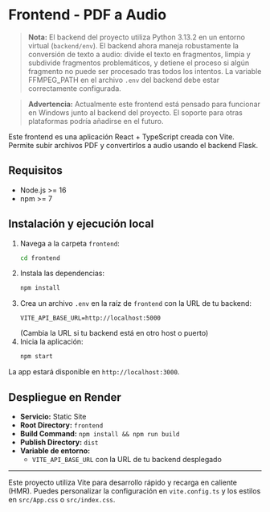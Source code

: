 
# Frontend - PDF a Audio

> **Nota:** El backend del proyecto utiliza Python 3.13.2 en un entorno virtual (`backend/env`).
> El backend ahora maneja robustamente la conversión de texto a audio: divide el texto en fragmentos, limpia y subdivide fragmentos problemáticos, y detiene el proceso si algún fragmento no puede ser procesado tras todos los intentos. La variable FFMPEG_PATH en el archivo `.env` del backend debe estar correctamente configurada.

> **Advertencia:** Actualmente este frontend está pensado para funcionar en Windows junto al backend del proyecto. El soporte para otras plataformas podría añadirse en el futuro.

Este frontend es una aplicación React + TypeScript creada con Vite. Permite subir archivos PDF y convertirlos a audio usando el backend Flask.

## Requisitos
- Node.js >= 16
- npm >= 7

## Instalación y ejecución local

1. Navega a la carpeta `frontend`:
   ```sh
   cd frontend
   ```
2. Instala las dependencias:
   ```sh
   npm install
   ```
3. Crea un archivo `.env` en la raíz de `frontend` con la URL de tu backend:
   ```env
   VITE_API_BASE_URL=http://localhost:5000
   ```
   (Cambia la URL si tu backend está en otro host o puerto)
4. Inicia la aplicación:
   ```sh
   npm start
   ```

La app estará disponible en `http://localhost:3000`.

## Despliegue en Render

- **Servicio:** Static Site
- **Root Directory:** `frontend`
- **Build Command:** `npm install && npm run build`
- **Publish Directory:** `dist`
- **Variable de entorno:**
  - `VITE_API_BASE_URL` con la URL de tu backend desplegado

---

Este proyecto utiliza Vite para desarrollo rápido y recarga en caliente (HMR). Puedes personalizar la configuración en `vite.config.ts` y los estilos en `src/App.css` o `src/index.css`.
